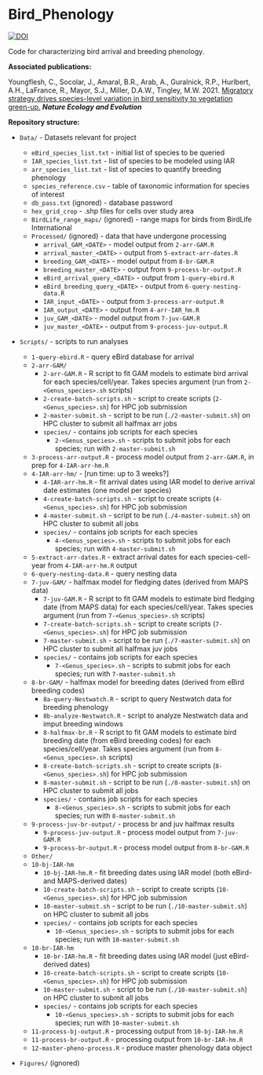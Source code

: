 # Bird_Phenology

[![DOI](https://zenodo.org/badge/DOI/10.5281/zenodo.4532885.svg)](https://doi.org/10.5281/zenodo.4532885)

Code for characterizing bird arrival and breeding phenology.

**Associated publications:**

Youngflesh, C., Socolar, J., Amaral, B.R., Arab, A., Guralnick, R.P., Hurlbert, A.H., LaFrance, R., Mayor, S.J., Miller, D.A.W., Tingley, M.W. 2021. [Migratory strategy drives species-level variation in bird sensitivity to vegetation green-up.](https://www.nature.com/articles/s41559-021-01442-y) __*Nature Ecology and Evolution*__


**Repository structure:**

* `Data/` - Datasets relevant for project
  * `eBird_species_list.txt` - initial list of species to be queried
  * `IAR_species_list.txt` - list of species to be modeled using IAR
  * `arr_species_list.txt` - list of species to quantify breeding phenology
  * `species_reference.csv` - table of taxonomic information for species of interest
  * `db_pass.txt` (ignored) - database password
  * `hex_grid_crop` - .shp files for cells over study area
  * `BirdLife_range_maps/` (ignored) - range maps for birds from BirdLife International
  * `Processed/` (ignored) - data that have undergone processing
    * `arrival_GAM_<DATE>` - model output from `2-arr-GAM.R`
    * `arrival_master_<DATE>` - output from `5-extract-arr-dates.R`
    * `breeding_GAM_<DATE>` - model output from `8-br-GAM.R`
    * `breeding_master_<DATE>` - output from `9-process-br-output.R`
    * `eBird_arrival_query_<DATE>` - output from `1-query-ebird.R`
    * `eBird_breeding_query_<DATE>` - output from `6-query-nesting-data.R`
    * `IAR_input_<DATE>` - output from `3-process-arr-output.R`
    * `IAR_output_<DATE>` - output from `4-arr-IAR_hm.R`
    * `juv_GAM_<DATE>` - model output from `7-juv-GAM.R`
    * `juv_master_<DATE>` - output from `9-process-juv-output.R`
  
* `Scripts/` - scripts to run analyses
  * `1-query-ebird.R` - query eBird database for arrival
  * `2-arr-GAM/`
    * `2-arr-GAM.R` - R script to fit GAM models to estimate bird arrival for each species/cell/year. Takes species argument (run from `2-<Genus_species>.sh` scripts)
    * `2-create-batch-scripts.sh` - script to create scripts (`2-<Genus_species>.sh`) for HPC job submission
    * `2-master-submit.sh` - script to be run (`./2-master-submit.sh`) on HPC cluster to submit all halfmax arr jobs
    * `species/` - contains job scripts for each species
      * `2-<Genus_species>.sh` - scripts to submit jobs for each species; run with `2-master-submit.sh`
  * `3-process-arr-output.R` - process model output from `2-arr-GAM.R`, in prep for `4-IAR-arr-hm.R`
  * `4-IAR-arr-hm/` - [run time: up to 3 weeks?]
      * `4-IAR-arr-hm.R` - fit arrival dates using IAR model to derive arrival date estimates (one model per species)
      * `4-create-batch-scripts.sh` - script to create scripts (`4-<Genus_species>.sh`) for HPC job submission 
      * `4-master-submit.sh` - script to be run (`./4-master-submit.sh`) on HPC cluster to submit all jobs
      * `species/` - contains job scripts for each species
        * `4-<Genus_species>.sh` - scripts to submit jobs for each species; run with `4-master-submit.sh`
  * `5-extract-arr-dates.R` - extract arrival dates for each species-cell-year from `4-IAR-arr-hm.R` output
  * `6-query-nesting-data.R` - query nesting data
  * `7-juv-GAM/` - halfmax model for fledging dates (derived from MAPS data)
    * `7-juv-GAM.R` - R script to fit GAM models to estimate bird fledging date (from MAPS data) for each species/cell/year. Takes species argument (run from `7-<Genus_species>.sh` scripts)
    * `7-create-batch-scripts.sh` - script to create scripts (`7-<Genus_species>.sh`) for HPC job submission
    * `7-master-submit.sh` - script to be run (`./7-master-submit.sh`) on HPC cluster to submit all halfmax juv jobs
    * `species/` - contains job scripts for each species
      * `7-<Genus_species>.sh` - scripts to submit jobs for each species; run with `7-master-submit.sh`
  * `8-br-GAM/` - halfmax model for breeding dates (derived from eBird breeding codes)
      * `8a-query-Nestwatch.R` - script to query Nestwatch data for breeding phenology
      * `8b-analyze-Nestwatch.R` - script to analyze Nestwatch data and imput breeding windows
      * `8-halfmax-br.R` - R script to fit GAM models to estimate bird breeding date (from eBird breeding codes) for each species/cell/year. Takes species argument (run from `8-<Genus_species>.sh` scripts)
      * `8-create-batch-scripts.sh` - script to create scripts (`8-<Genus_species>.sh`) for HPC job submission
      * `8-master-submit.sh` - script to be run (`./8-master-submit.sh`) on HPC cluster to submit all jobs
      * `species/` - contains job scripts for each species
        * `8-<Genus_species>.sh` - scripts to submit jobs for each species; run with `8-master-submit.sh`
  * `9-process-juv-br-output/` - process br and juv halfmax results
    * `9-process-juv-output.R` - process model output from `7-juv-GAM.R`
    * `9-process-br-output.R` - process model output from `8-br-GAM.R`
  * `Other/`
  * `10-bj-IAR-hm`
      * `10-bj-IAR-hm.R` - fit breeding dates using IAR model (both eBird- and MAPS-derived dates)
      * `10-create-batch-scripts.sh` - script to create scripts (`10-<Genus_species>.sh`) for HPC job submission 
      * `10-master-submit.sh` - script to be run (`./10-master-submit.sh`) on HPC cluster to submit all jobs
      * `species/` - contains job scripts for each species
        * `10-<Genus_species>.sh` - scripts to submit jobs for each species; run with `10-master-submit.sh`
  * `10-br-IAR-hm`
      * `10-br-IAR-hm.R` - fit breeding dates using IAR model (just eBird-derived dates)
      * `10-create-batch-scripts.sh` - script to create scripts (`10-<Genus_species>.sh`) for HPC job submission 
      * `10-master-submit.sh` - script to be run (`./10-master-submit.sh`) on HPC cluster to submit all jobs
      * `species/` - contains job scripts for each species
        * `10-<Genus_species>.sh` - scripts to submit jobs for each species; run with `10-master-submit.sh`
  * `11-process-bj-output.R` - processing output from `10-bj-IAR-hm.R`
  * `11-process-br-output.R` - processing output from `10-br-IAR-hm.R`
  * `12-master-pheno-process.R` - produce master phenology data object

* `Figures/` (ignored)
